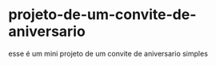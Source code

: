 # projeto-de-um-convite-de-aniversario
esse é um mini projeto de um convite de aniversario simples 
